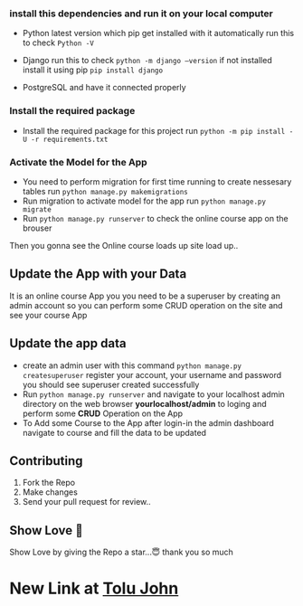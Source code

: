 
### install this dependencies and run it on your local computer
- Python latest version which pip get installed with it automatically run this to check `Python -V`

- Django run this to check `python -m django –version` if not installed install it using pip `pip install django`
- PostgreSQL and have it connected properly
### Install the required package
- Install the required package for this project run `python -m pip install -U -r requirements.txt`
### Activate the Model for the App
- You need to perform migration for first time running to create nessesary tables run `python manage.py makemigrations`
- Run migration to activate model for the app run `python manage.py migrate`
- Run `python manage.py runserver` to check the online course app on the brouser

Then you gonna see the Online course loads up site load up..
## Update the App with your Data 
It is an online course App you you need to be a superuser by creating an admin account so you can perform some CRUD operation on the site and see your course App

## Update the app data
- create an admin user with this command  `python manage.py createsuperuser` register your account, your username and password you should see superuser created successfully
- Run `python manage.py runserver` and navigate to your localhost admin directory on the web browser **yourlocalhost/admin** to loging and perform some **CRUD** Operation on the App
- To Add some Course to the App after login-in the admin dashboard navigate to course and fill the data to be updated 

## Contributing
1. Fork the Repo
2. Make changes
3. Send your pull request for review..

## Show Love 💓

Show Love by giving the Repo a star...😇
thank you so much

# New Link at [Tolu John](https://port.tolujohn.repl.co/)
